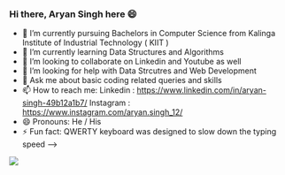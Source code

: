 ### Hi there, Aryan Singh here 😄

- 🔭 I’m currently pursuing Bachelors in Computer Science from Kalinga Institute of Industrial Technology ( KIIT )
- 🌱 I’m currently learning Data Structures and Algorithms 
- 👯 I’m looking to collaborate on Linkedin and Youtube as well
- 🤔 I’m looking for help with Data Strcutres and Web Development
- 💬 Ask me about basic coding related queries and skills
- 📫 How to reach me: Linkedin : https://www.linkedin.com/in/aryan-singh-49b12a1b7/ Instagram : https://www.instagram.com/aryan.singh_12/
- 😄 Pronouns: He / His
- ⚡ Fun fact: QWERTY keyboard was designed to slow down the typing speed 
-->


<img src = "https://github-readme-stats.vercel.app/api?username=chipper1211&&show_icons=true&title_color=ffffff&icon_color=bb2acf&text_color=daf7dc&bg_color=151515">
